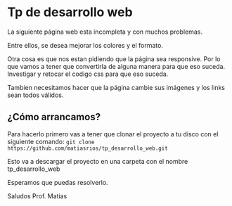 # Tp de desarrollo web

La siguiente página web esta incompleta y con muchos problemas.

Entre ellos, se desea mejorar los colores y el formato.

Otra cosa es que nos estan pidiendo que la página sea responsive. 
Por lo que vamos a tener que convertirla de alguna manera para que eso suceda. 
Investigar y retocar el codigo css para que eso suceda.

Tambien necesitamos hacer que la página cambie sus imágenes y los links sean todos válidos.

## ¿Cómo arrancamos?
Para hacerlo primero vas a tener que clonar el proyecto a tu disco con el siguiente comando:
  `git clone https://github.com/matiasrios/tp_desarrollo_web.git`

Esto va a descargar el proyecto en una carpeta con el nombre tp_desarrollo_web 

Esperamos que puedas resolverlo. 

Saludos
Prof. Matias
